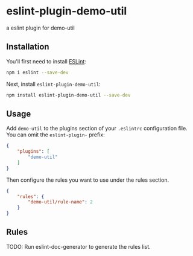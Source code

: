 # eslint-plugin-demo-util

a eslint plugin for demo-util

## Installation

You'll first need to install [ESLint](https://eslint.org/):

```sh
npm i eslint --save-dev
```

Next, install `eslint-plugin-demo-util`:

```sh
npm install eslint-plugin-demo-util --save-dev
```

## Usage

Add `demo-util` to the plugins section of your `.eslintrc` configuration file. You can omit the `eslint-plugin-` prefix:

```json
{
    "plugins": [
        "demo-util"
    ]
}
```


Then configure the rules you want to use under the rules section.

```json
{
    "rules": {
        "demo-util/rule-name": 2
    }
}
```

## Rules

<!-- begin auto-generated rules list -->
TODO: Run eslint-doc-generator to generate the rules list.
<!-- end auto-generated rules list -->


